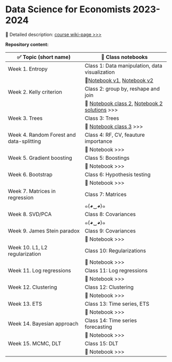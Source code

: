 # Data Science for Economists 2023-2024 
🔗 Detailed description: [course wiki-page >>>](http://wiki.cs.hse.ru/Dse_2023-24)

**Repository content:**

| ✅  Topic (short name)|  📝  Class notebooks |
|--------|--------|
|  Week 1. Entropy |   Class 1: Data manipulation, data visualization |
|   |   🔗[Notebook v1](https://github.com/Shuaynat/DSE-23-24/blob/b8ac97748127ebea5f59f821c33ae4e8b1ae248c/01-classes/DS23_ICEF_class1.ipynb), [Notebook v2](https://github.com/Shuaynat/DSE-23-24/blob/b8ac97748127ebea5f59f821c33ae4e8b1ae248c/01-classes/DS23_ICEF_class1_sp.ipynb) |
|  Week 2. Kelly criterion |   Class 2: group by, reshape and join|
|   |   🔗 [Notebook class 2](https://github.com/Shuaynat/DSE-23-24/blob/main/02-classes/DS23_ICEF_class2.ipynb), [Notebook 2 solutions](https://github.com/Shuaynat/DSE-23-24/blob/main/02-classes/DS23_ICEF_class2_solutions.ipynb) >>> |
|  Week 3. Trees |   Class 3: Trees|
|   |   🔗 [Notebook class 3](https://github.com/limph0nimph/DSE-23-24/blob/main/03-classes/DS_ICEF_class3_trees_with_theory.ipynb) >>> |
|  Week 4. Random Forest and data-splitting |   Class 4: RF, CV, feauture importance|
|   |   🔗 Notebook >>> |
|  Week 5. Gradient boosting |   Class 5: Boostings|
|   |   🔗 Notebook >>> |
|  Week 6. Bootstrap |   Class 6: Hypothesis testing|
|   |   🔗 Notebook >>> |
|  Week 7.  Matrices in regression |   Class 7: Matrices|
|   | ๑(◕‿◕)๑    |
|  Week 8.  SVD/PCA|   Class 8: Covariances|
|   |  ๑(◕‿◕)๑  |
|  Week 9.  James Stein paradox|   Class 9: Covariances|
|   | 🔗 Notebook >>>   |
|  Week 10.  L1, L2 regularization|   Class 10: Regularizations|
|   | 🔗 Notebook >>>   |
|  Week 11.  Log regressions |   Class 11: Log regressions|
|   | 🔗 Notebook >>>   |
|  Week 12.  Clustering |   Class 12: Clustering|
|   | 🔗 Notebook >>>   |
|  Week 13.  ETS |   Class 13: Time series, ETS|
|   | 🔗 Notebook >>>   |
|  Week 14.  Bayesian approach |   Class 14: Time series forecasting|
|   | 🔗 Notebook >>>   |
|  Week 15.  MCMC, DLT |   Class 15: DLT|
|   | 🔗 Notebook >>>   |
